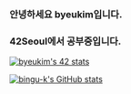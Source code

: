 ### 안녕하세요 byeukim입니다.
### 42Seoul에서 공부중입니다.

[![byeukim's 42 stats](https://badge42.vercel.app/api/v2/cl1n3cqd8003509laoux7m0jr/stats?cursusId=21&coalitionId=88)](https://github.com/JaeSeoKim/badge42)

[![bingu-k's GitHub stats](https://github-readme-stats.vercel.app/api?username=bingu-k)](https://github.com/bingu-k)

<!--
**bingu-k/bingu-k** is a ✨ _special_ ✨ repository because its `README.md` (this file) appears on your GitHub profile.

Here are some ideas to get you started:

- 🔭 I’m currently working on ...
- 🌱 I’m currently learning ...
- 👯 I’m looking to collaborate on ...
- 🤔 I’m looking for help with ...
- 💬 Ask me about ...
- 📫 How to reach me: ...
- 😄 Pronouns: ...
- ⚡ Fun fact: ...
-->
